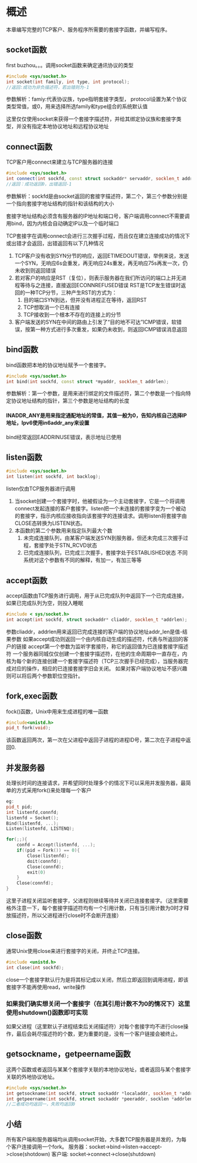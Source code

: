 # 概述

本章编写完整的TCP客户、服务程序所需要的套接字函数，并编写程序。

## socket函数

first buzhou。。。调用socket函数来确定通讯协议的类型
``` cpp
#include <sys/socket.h>
int socket(int family, int type, int protocol);
//返回:成功为非负描述符，若出错则为-1
```
参数解析：famiy:代表协议族，type指明套接字类型，
         protocol设置为某个协议类型常值，或0，用来选择所选family和type组合的系统默认值

这里仅仅使用socket来获得一个套接字描述符，并给其绑定协议族和套接字类型，并没有指定本地协议地址和远程协议地址

## connect函数

TCP客户用connect来建立与TCP服务器的连接
``` cpp
#include <sys/socket.h>
int connect(int sockfd, const struct sockaddr* servaddr, socklen_t addrlen);
//返回：成功返回0，出错返回-1
```
参数解析：sockfd是由socket返回的套接字描述符，第二个，第三个参数分别是一个指向套接字地址结构的指针和该结构的大小

套接字地址结构必须含有服务器的IP地址和端口号，客户端调用connect不需要调用bind，因为内核会自动确定IP以及一个临时端口

TCP套接字在调用connect会进行三次握手过程，而且仅在建立连接成功的情况下或出错才会返回，出错返回有以下几种情况
1. TCP客户没有收到SYN分节的响应，返回ETIMEDOUT错误，举例来说，发送一个SYN，无响应6s会重发，再无响应24s重发，再无响应75s再发一次，仍未收到则返回错误
1. 若对客户的响应是RST（复位），则表示服务器在我们所访问的端口上并无进程等待与之连接，直接返回ECONNREFUSED错误
    RST是TCP发生错误时返回的一种TCP分节，三种产生RST的方式为：
    1. 目的端口SYN到达，但并没有进程正在等待，返回RST
    1. TCP想取消一个已有连接
    1. TCP接收到一个根本不存在的连接上的分节
1. 客户端发送的SYN在中间的路由上引发了“目的地不可达”ICMP错误，软错误，按第一种方式进行多次重发，如果仍未收到，则返回ICMP错误消息返回

## bind函数

bind函数把本地的协议地址赋予一个套接字。
``` cpp
#include <sys/socket.h>
int bind(int sockfd, const struct *myaddr, socklen_t addrlen);
```
参数解析：第一个参数，是用来进行绑定的文件描述符，第二个参数是一个指向特定协议地址结构的指针，第三个参数是地址结构的长度
#### INADDR_ANY是用来指定通配地址的常值，其值一般为0，告知内核自己选择IP地址，Ipv6使用in6addr_any来设置
bind经常返回EADDRINUSE错误，表示地址已使用

## listen函数

``` cpp
#include <sys/socket.h>
int listen(int sockfd, int backlog);
```
listen仅由TCP服务器进行调用
1. 当socket创建一个套接字时，他被假设为一个主动套接字，它是一个将调用connect发起连接的客户套接字。listen把一个未连接的套接字变为一个被动的套接字，指示内核应接收指向该套接字的连接请求。调用listen将套接字由CLOSE态转换为LISTEN状态。
1. 本函数的第二个参数用来指定队列最大个数
   1. 未完成连接队列，由某客户端发送SYN到服务器，但还未完成三次握手过程，套接字处于STN_RCVD状态
   1. 已完成连接队列，已完成三次握手，套接字处于ESTABLISHED状态
不同系统对这个参数有不同的解释，有加一，有加三等等

## accept函数

accept函数由TCP服务进行调用，用于从已完成队列中返回下一个已完成连接，如果已完成队列为空，则投入睡眠
``` cpp
#include < sys/socket.h>
int accept(int sockfd, struct sockaddr* cliaddr, socklen_t *addrlen);
```
参数cliaddr，addrlen用来返回已完成连接的客户端的协议地址addr_len是值-结果参数
如果accept成功则返回一个由内核自动生成的描述符，代表与所返回的客户的链接
accept第一个参数为监听字套接符，称它的返回值为已连接套接字描述符
一个服务器同城仅仅创建一个套接字描述符，在他的生命周期中一直存在，内核为每个新的连接创建一个套接字描述符（TCP三次握手已经完成），当服务器完成对应的操作，相应的已连接套接字旧会关闭。
如果对客户端协议地址不感兴趣则可以将后两个参数职位空指针。

## fork,exec函数

fock()函数，Unix中用来生成进程的唯一函数
``` cpp
#include<unistd.h>
pid_t fork(void);
```
该函数返回两次，第一次在父进程中返回子进程的进程ID号，第二次在子进程中返回0.


## 并发服务器

处理长时间的连接请求，并希望同时处理多个的情况下可以采用并发服务器，最简单的方式采用fork()来处理每一个客户
``` cpp
eg:
pid_t pid;
int listenfd,connfd;
listenfd = Socket();
Bind(listenfd, ...);
Listen(listenfd, LISTENQ);

for(;;){
    confd = Accept(listenfd, ...);
    if((pid = Fork()) == 0){
        Close(listenfd);
        doit(connfd);
        Close(connfd);
        exit(0)
    }
    Close(connfd);
}
```
这里子进程关闭监听套接字，父进程则继续等待并关闭已连接套接字。（这里需要格外注意一下，每个套接字描述符均有一个引用计数，只有当引用计数为0时才释放描述符，所以父进程进行close时不会断开连接）

## close函数

通常Unix使用close来进行套接字的关闭，并终止TCP连接。
``` cpp
#include <unistd.h>
int close(int sockfd);
```
close一个套接字默认行为是将其标记成以关闭，然后立即返回到调用进程，即该套接字不能再使用read，write操作

### 如果我们确实想关闭一个套接字（在其引用计数不为0的情况下）这里使用shutdown()函数即可实现
如果父进程（这里默认子进程结束后关闭描述符）对每个套接字均不进行close操作，最后会耗尽描述符的个数，更为重要的是，没有一个客户链接会被终止。

## getsockname，getpeername函数

这两个函数或者返回与某某个套接字关联的本地协议地址，或者返回与某个套接字关联的外地协议地址。
``` cpp
#include <sys/socket.h>
int getsockname(int sockfd, struct sockaddr *localaddr, socklen_t *addrlen);
int getpeername(int sockfd, struct sockaddr *peeraddr, socklen *addrlen);
//二者成功均返回一，失败均返回0
```

## 小结

所有客户端和服务器端均从调用socket开始，大多数TCP服务器是并发的，为每个客户连接调用一个fork。
服务器：socket->bind->listen->accept->close(shotdown)
客户端: socket->connect->close(shutdown)